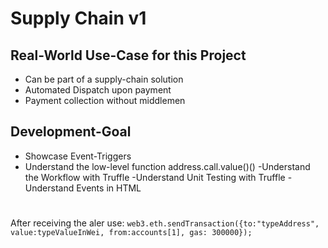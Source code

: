# Supply Chain v1
## Real-World Use-Case for this Project
- Can be part of a supply-chain solution
- Automated Dispatch upon payment
- Payment collection without middlemen
## Development-Goal
- Showcase Event-Triggers
- Understand the low-level function address.call.value()()
-Understand the Workflow with Truffle
-Understand Unit Testing with Truffle
-Understand Events in HTML
#
#
#
After receiving the aler use:
```web3.eth.sendTransaction({to:"typeAddress", value:typeValueInWei, from:accounts[1], gas: 300000});```

